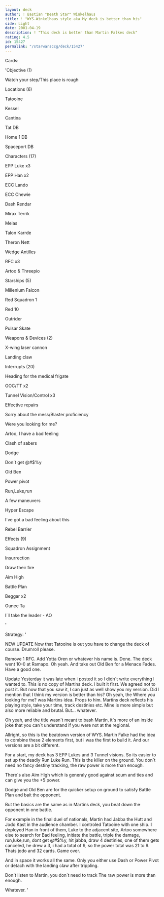 ```yaml
---
layout: deck
author: ! Bastian "Death Star" Winkelhaus
title: ! "WYS-Winkelhaus style aka My deck is better than his"
side: Light
date: 2001-04-19
description: ! "This deck is better than Martin Falkes deck"
rating: 4.5
id: 15427
permalink: "/starwarsccg/deck/15427"
---
```

Cards: 

'Objective (1)

Watch your step/This place is rough


Locations (6)

Tatooine

Kessel

Cantina

Tat DB

Home 1 DB

Spaceport DB


Characters (17)

EPP Luke x3

EPP Han x2

ECC Lando

ECC Chewie

Dash Rendar

Mirax Terrik

Melas

Talon Karrde

Theron Nett

Wedge Antilles

RFC x3

Artoo & Threepio


Starships (5)

Millenium Falcon

Red Squadron 1

Red 10

Outrider

Pulsar Skate


Weapons & Devices (2)

X-wing laser cannon

Landing claw


Interrupts (20)

Heading for the medical frigate

OOC/TT  x2

Tunnel Vision/Control x3

Effective repairs

Sorry about the mess/Blaster proficiency

Were you looking for me?

Artoo, I have a bad feeling

Clash of sabers

Dodge

Don´t get @#$%y

Old Ben

Power pivot

Run,Luke,run

A few maneuvers

Hyper Escape

I´ve got a bad feeling about this

Rebel Barrier


Effects (9)

Squadron Assignment

Insurrection

Draw their fire

Aim High

Battle Plan

Beggar x2

Ounee Ta

I´ll take the leader - AO


'

Strategy: '

NEW UPDATE Now that Tatooine is out you have to change the deck of course. Drumroll please.

Remove 1 RFC. Add Yotta Oren or whatever his name is. Done. The deck went 10-0 at Ramapo. Oh yeah. And take out Old Ben for a Menace Fades. Have a good one.



Update  Yesterday it was late when i posted it so I didn´t write everything I wanted to. This is no copy of Martins deck. I built it first. We agreed not to post it. But now that you saw it, I can just as well show you my version. Did I mention that I think my version is better than his? Oh yeah, the Where you looking for me? was Martins idea. Props to him. Martins deck reflects his playing style, take your time, track destinies etc. Mine is more simple but also more reliable and brutal. But... whatever.

Oh yeah, and the title wasn´t meant to bash Martin, it´s more of an inside joke that you can´t understand if you were not at the regional.






Allright, so this is the beatdown version of WYS. Martin Falke had the idea to combine these 2 elements first, but i was the first to build it. And our versions are a bit different.

For a start, my deck has 3 EPP Lukes and 3 Tunnel visions. So its easier to set up the deadly Run Luke Run. This is the killer on the ground. You don´t need no fancy destiny tracking, the raw power is more than enough.

There´s also Aim High which is generaly good against scum and ties and can give you the +5 power.

Dodge and Old Ben are for the quicker setup on ground to satisfy Battle Plan and bait the opponent.


But the basics are the same as in Martins deck, you beat down the opponent in one battle.

For example in the final duel of nationals, Martin had Jabba the Hutt and Jodo Kast in the audience chamber. I controled Tatooine with one ship. I deployed Han in front of them, Luke to the adjacent site, Artoo somewhere else to search for Bad feeling, initiate the battle, triple the damage, run,luke,run, dont get @#$%y, hit jabba, draw 4 destinies, one of them gets canceled, he drew a 3, i had a total of 9, so the power total was 21 to 9. Thats jodo and 32 cards. Game over.

And in space it works all the same. Only you either use Dash or Power Pivot or detach with the landing claw after trippling.

Don´t listen to Martin, you don´t need to track The raw power is more than enough.


Whatever.    '
